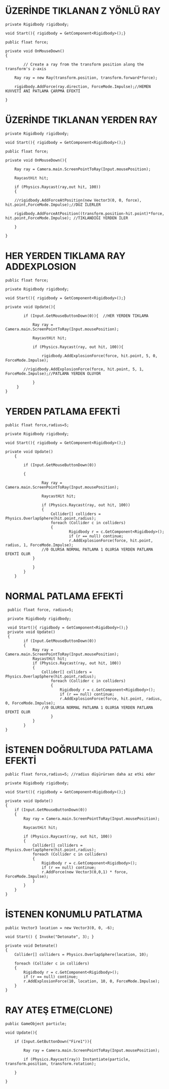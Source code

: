 # ÜZERİNDE TIKLANAN Z YÖNLÜ RAY
	private Rigidbody rigidbody;

	void Start(){ rigidbody = GetComponent<Rigidbody>();}

	public float force;      

	private void OnMouseDown()
	{
	
            // Create a ray from the transform position along the transform's z-axis
       
	    Ray ray = new Ray(transform.position, transform.forward*force);
        
	    rigidbody.AddForce(ray.direction, ForceMode.Impulse);//HEMEN KUVVETİ ANİ PATLAMA ÇARPMA EFEKTİ
    
	}


# ÜZERİNDE TIKLANAN YERDEN RAY
	private Rigidbody rigidbody;

	void Start(){ rigidbody = GetComponent<Rigidbody>();}

	public float force;         

	private void OnMouseDown(){

        Ray ray = Camera.main.ScreenPointToRay(Input.mousePosition);
	
        RaycastHit hit;
	
        if (Physics.Raycast(ray,out hit, 100))
        {
            	
		//rigidbody.AddForceAtPosition(new Vector3(0, 0, force), hit.point,ForceMode.Impulse);//DÜZ İLERLER
	    
		rigidbody.AddForceAtPosition((transform.position-hit.point)*force, hit.point,ForceMode.Impulse); //TIKLANDIĞI YERDEN İLER

        }    
	
    }
    
# HER YERDEN TIKLAMA RAY ADDEXPLOSION

	public float force;

	private Rigidbody rigidbody;

	void Start(){ rigidbody = GetComponent<Rigidbody>();}

	private void Update(){

        	if (Input.GetMouseButtonDown(0)){  //HER YERDEN TIKLAMA
	
            	Ray ray = Camera.main.ScreenPointToRay(Input.mousePosition);
	    
            	RaycastHit hit;
	    
            	if (Physics.Raycast(ray, out hit, 100)){
	    
                	rigidbody.AddExplosionForce(force, hit.point, 5, 0, ForceMode.Impulse);
		
  			//rigidbody.AddExplosionForce(force, hit.point, 5, 1, ForceMode.Impulse);//PATLAMA YERDEN OLUYOR
		
            	}
         }
    }
# YERDEN PATLAMA EFEKTİ
	public float force,radius=5;    

	private Rigidbody rigidbody;

	void Start(){ rigidbody = GetComponent<Rigidbody>();}

  	private void Update()
    	{
    
        	if (Input.GetMouseButtonDown(0))
		
        	{
	
            		Ray ray = Camera.main.ScreenPointToRay(Input.mousePosition);
	    
            		RaycastHit hit;
	    
            		if (Physics.Raycast(ray, out hit, 100))
            		{
                		Collider[] colliders = Physics.OverlapSphere(hit.point,radius);
                		foreach (Collider c in colliders)
                		{
                    			Rigidbody r = c.GetComponent<Rigidbody>();
                    			if (r == null) continue;
                    			r.AddExplosionForce(force, hit.point, radius, 1, ForceMode.Impulse);
					//0 OLURSA NORMAL PATLAMA 1 OLURSA YERDEN PATLAMA EFEKTİ OLUR
				}

           	 	}
        	}
    	}
# NORMAL PATLAMA EFEKTİ
     public float force, radius=5;    

     private Rigidbody rigidbody;

     void Start(){ rigidbody = GetComponent<Rigidbody>();}
     private void Update()
     {
    		if (Input.GetMouseButtonDown(0))
    		{
       			Ray ray = Camera.main.ScreenPointToRay(Input.mousePosition);
        		RaycastHit hit;
        		if (Physics.Raycast(ray, out hit, 100))
        		{
           			Collider[] colliders = Physics.OverlapSphere(hit.point,radius);
            			foreach (Collider c in colliders)
            			{
                			Rigidbody r = c.GetComponent<Rigidbody>();
                			if (r == null) continue;
                			r.AddExplosionForce(force, hit.point, radius, 0, ForceMode.Impulse);
		  			//0 OLURSA NORMAL PATLAMA 1 OLURSA YERDEN PATLAMA EFEKTİ OLUR
            			}
        		}
    		}
	}

# İSTENEN DOĞRULTUDA PATLAMA EFEKTİ
    public float force,radius=5; //radius düşürürsen daha az etki eder

    private Rigidbody rigidbody;

    void Start(){ rigidbody = GetComponent<Rigidbody>();}

    private void Update()
    {
        if (Input.GetMouseButtonDown(0))
        {
            Ray ray = Camera.main.ScreenPointToRay(Input.mousePosition);
	    
            RaycastHit hit;
	    
            if (Physics.Raycast(ray, out hit, 100))
            {
                Collider[] colliders = Physics.OverlapSphere(hit.point,radius);
                foreach (Collider c in colliders)
                {
                    Rigidbody r = c.GetComponent<Rigidbody>();
                    if (r == null) continue;
                    r.AddForce(new Vector3(0,0,1) * force, ForceMode.Impulse);
                }
            }
        }
    }
# İSTENEN KONUMLU PATLATMA
    public Vector3 location = new Vector3(0, 0, -6);
    
    void Start() { Invoke("Detonate", 3); }
    
    private void Detonate()
    {
        Collider[] colliders = Physics.OverlapSphere(location, 10);
	
        foreach (Collider c in colliders)
        {
            Rigidbody r = c.GetComponent<Rigidbody>();
            if (r == null) continue;
            r.AddExplosionForce(10, location, 10, 0, ForceMode.Impulse);
        }   
    }
    
# RAY ATEŞ ETME(CLONE)
	public GameObject particle;

	void Update(){
    
        if (Input.GetButtonDown("Fire1")){
	
            Ray ray = Camera.main.ScreenPointToRay(Input.mousePosition);
	    
            if (Physics.Raycast(ray)) Instantiate(particle, transform.position, transform.rotation);
	    
        }
	
    }

	


